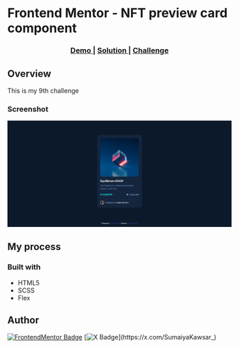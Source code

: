 # Frontend Mentor - NFT preview card component

<div align="center">
  <h3>
    <a href="https://sumaiyakawsar.github.io/frontend-mentor-challenges-using-react/#/project9">
      Demo
    </a>
    <span> | </span>
    <a href="https://github.com/sumaiyakawsar/frontend-mentor-challenges-using-react/tree/main/src/pages/9-nft-preview-card-component">
      Solution
    </a>
    <span> | </span>
    <a href="https://www.frontendmentor.io/challenges/nft-preview-card-component-SbdUL_w0U">
      Challenge
    </a>
  </h3>
</div>




## Overview
 This is my 9th challenge

### Screenshot

![Screenshot](../homepage/images/project9-nft-preview-card-component.webp)


## My process

### Built with

- HTML5
- SCSS
- Flex

 
 
## Author

<!-- - Website - [Add your name here](https://www.your-site.com) -->

[![FrontendMentor Badge](https://img.shields.io/badge/-_SumaiyaKawsar_-3F54A3?style=plastic&labelColor=3F54A3&logo=frontend-mentor&logoColor=white&link=https://www.frontendmentor.io/profile/sumaiyakawsar)](https://www.frontendmentor.io/profile/sumaiyakawsar) [![X Badge](https://img.shields.io/badge/-_SumaiyaKawsar_-black?style=plastic&labelColor=black&logo=X&logoColor=white&link=https://x.com/SumaiyaKawsar_)](https://x.com/SumaiyaKawsar_)
